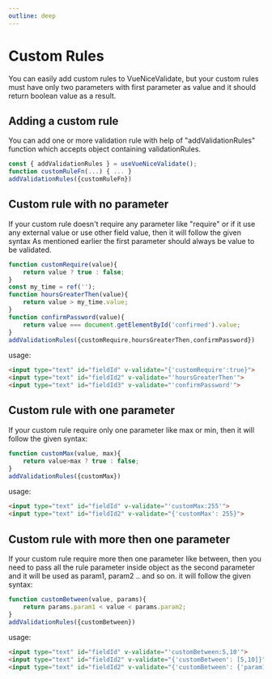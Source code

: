 ```yaml
---
outline: deep
---
```


# Custom Rules
You can easily add custom rules to VueNiceValidate, but your custom rules must have only two parameters with first parameter as value and it should return boolean value as a result.

## Adding a custom rule
You can add one or more validation rule with help of "addValidationRules" function which accepts object containing validationRules.
```js
const { addValidationRules } = useVueNiceValidate();
function customRuleFn(...) { ... }
addValidationRules({customRuleFn})
```

## Custom rule with no parameter
If your custom rule doesn't require any parameter like "require" or if it use any external value or use other field value, then it will follow the given syntax
As mentioned earlier the first parameter should always be value to be validated.
```js
function customRequire(value){
	return value ? true : false;
}
const my_time = ref('');
function hoursGreaterThen(value){
	return value > my_time.value;
}
function confirmPassword(value){
	return value === document.getElementById('confirmed').value;
}
addValidationRules({customRequire,hoursGreaterThen,confirmPassword})
```

usage:
```html
<input type="text" id="fieldId" v-validate="{'customRequire':true}">
<input type="text" id="fieldId2" v-validate="'hoursGreaterThen'">
<input type="text" id="fieldId3" v-validate="'confirmPassword'">
```

## Custom rule with one parameter
If your custom rule require only one parameter like max or min, then it will follow the given syntax:
```js
function customMax(value, max){
	return value>max ? true : false;
}
addValidationRules({customMax})
```

usage:
```html
<input type="text" id="fieldId" v-validate="'customMax:255'">
<input type="text" id="fieldId2" v-validate="{'customMax': 255}">
```

## Custom rule with more then one parameter
If your custom rule require more then one parameter like between, then you need to pass all the rule parameter inside object as the second parameter and it will be used as param1, param2 .. and so on. it will follow the given syntax:
```js
function customBetween(value, params){
	return params.param1 < value < params.param2;
}
addValidationRules({customBetween})
```

usage:
```html
<input type="text" id="fieldId" v-validate="'customBetween:5,10'">
<input type="text" id="fieldId2" v-validate="{'customBetween': [5,10]}">
<input type="text" id="fieldId2" v-validate="{'customBetween': {'param1':5,'param2':10}}">
```